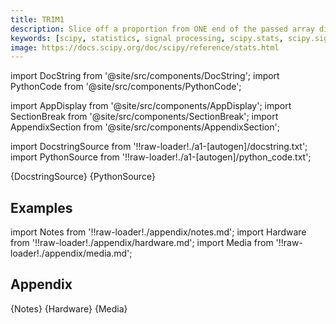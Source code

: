 ```yaml
---
title: TRIM1
description: Slice off a proportion from ONE end of the passed array distribution. If `proportiontocut` = 0.1, slices off 'leftmost' or 'rightmost' 10% of scores. The lowest or highest values are trimmed (depending on the tail). Slice off less if proportion results in a non-integer slice index (i.e. conservatively slices off `proportiontocut` ).
keywords: [scipy, statistics, signal processing, scipy.stats, scipy.signal, scipy.stats.trim1]
image: https://docs.scipy.org/doc/scipy/reference/stats.html
---
```


[//]: # (Custom component imports)

import DocString from '@site/src/components/DocString';
import PythonCode from '@site/src/components/PythonCode';

import AppDisplay from '@site/src/components/AppDisplay';
import SectionBreak from '@site/src/components/SectionBreak';
import AppendixSection from '@site/src/components/AppendixSection';

[//]: # (Docstring)

import DocstringSource from '!!raw-loader!./a1-[autogen]/docstring.txt';
import PythonSource from '!!raw-loader!./a1-[autogen]/python_code.txt';


<DocString>{DocstringSource}</DocString>
<PythonCode GLink='SCIPY/stats/TRIM1/TRIM1.py'>{PythonSource}</PythonCode>


<SectionBreak />

    

[//]: # (Examples)

## Examples

<AppDisplay 
  GLink='SCIPY/stats/TRIM1'
  nodeLabel='TRIM1'>
</AppDisplay>

<SectionBreak />

    

[//]: # (Appendix)

import Notes from '!!raw-loader!./appendix/notes.md';
import Hardware from '!!raw-loader!./appendix/hardware.md';
import Media from '!!raw-loader!./appendix/media.md';

## Appendix

<AppendixSection index={0} folderPath='nodes/SCIPY/stats/TRIM1/appendix/'>{Notes}</AppendixSection>
<AppendixSection index={1} folderPath='nodes/SCIPY/stats/TRIM1/appendix/'>{Hardware}</AppendixSection>
<AppendixSection index={2} folderPath='nodes/SCIPY/stats/TRIM1/appendix/'>{Media}</AppendixSection>


